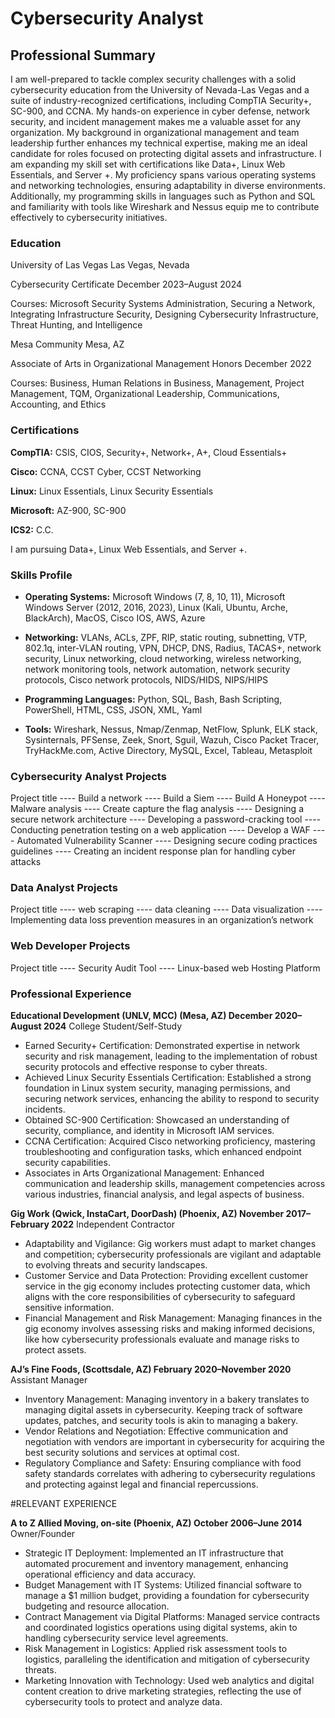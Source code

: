 # Cybersecurity Analyst

## Professional Summary

I am well-prepared to tackle complex security challenges with a solid cybersecurity education from the University of Nevada-Las Vegas and a suite of industry-recognized certifications, including CompTIA Security+, SC-900, and CCNA. My hands-on experience in cyber defense, network security, and incident management makes me a valuable asset for any organization. My background in organizational management and team leadership further enhances my technical expertise, making me an ideal candidate for roles focused on protecting digital assets and infrastructure. I am expanding my skill set with certifications like Data+, Linux Web Essentials, and Server +. My proficiency spans various operating systems and networking technologies, ensuring adaptability in diverse environments. Additionally, my programming skills in languages such as Python and SQL and familiarity with tools like Wireshark and Nessus equip me to contribute effectively to cybersecurity initiatives.

### Education

University of Las Vegas	Las Vegas, Nevada

Cybersecurity Certificate	December                                                  2023–August 2024

Courses: Microsoft Security Systems Administration, Securing a Network, Integrating Infrastructure Security, Designing Cybersecurity Infrastructure, Threat Hunting, and Intelligence 

Mesa Community	Mesa, AZ

Associate of Arts in Organizational Management                                       Honors December 2022

Courses: Business, Human Relations in Business, Management, Project Management, TQM, Organizational Leadership, Communications, Accounting, and Ethics

### Certifications

**CompTIA:** CSIS, CIOS, Security+, Network+, A+, Cloud Essentials+ 

**Cisco:** CCNA, CCST Cyber, CCST Networking 

**Linux:** Linux Essentials, Linux Security Essentials 

**Microsoft:** AZ-900, SC-900 

**ICS2:** C.C.

I am pursuing Data+, Linux Web Essentials, and Server +.

### Skills Profile

- **Operating Systems:** Microsoft Windows (7, 8, 10, 11), Microsoft Windows Server (2012, 2016, 2023), Linux (Kali, Ubuntu, Arche, BlackArch), MacOS, Cisco IOS, AWS, Azure
  
- **Networking:** VLANs, ACLs, ZPF, RIP, static routing, subnetting, VTP, 802.1q, inter-VLAN routing, VPN, DHCP, DNS, Radius, TACAS+, network security, Linux networking, cloud networking, wireless networking, network monitoring tools, network automation, network security protocols, Cisco network protocols, NIDS/HIDS, NIPS/HIPS
  
- **Programming Languages:**  Python, SQL, Bash, Bash Scripting, PowerShell, HTML, CSS, JSON, XML, Yaml
  
- **Tools:**  Wireshark, Nessus, Nmap/Zenmap, NetFlow, Splunk, ELK stack, Sysinternals, PFSense, Zeek, Snort, Sguil, Wazuh, Cisco Packet Tracer, TryHackMe.com, Active Directory, MySQL, Excel, Tableau, Metasploit

###  Cybersecurity Analyst Projects
Project title 
---- Build a network
---- Build a Siem
---- Build A Honeypot
---- Malware analysis
---- Create capture the flag analysis
---- Designing a secure network architecture
---- Developing a password-cracking tool
---- Conducting penetration testing on a web application
---- Develop a WAF
---- Automated Vulnerability Scanner
---- Designing secure coding practices guidelines
---- Creating an incident response plan for handling cyber attacks

### Data Analyst Projects
Project title 
---- web scraping
---- data cleaning
---- Data visualization
---- Implementing data loss prevention measures in an organization’s network

### Web Developer Projects
Project title
---- Security Audit Tool
---- Linux-based web Hosting Platform


### Professional Experience

**Educational Development (UNLV, MCC) (Mesa, AZ)	December 2020–August 2024**
College Student/Self-Study
- Earned Security+ Certification: Demonstrated expertise in network security and risk management, leading to the implementation of robust security protocols and effective response to cyber threats.
- Achieved Linux Security Essentials Certification: Established a strong foundation in Linux system security, managing permissions, and securing network services, enhancing the ability to respond to security incidents.
- Obtained SC-900 Certification: Showcased an understanding of security, compliance, and identity in Microsoft IAM services.
- CCNA Certification: Acquired Cisco networking proficiency, mastering troubleshooting and configuration tasks, which enhanced endpoint security capabilities.
- Associates in Arts Organizational Management: Enhanced communication and leadership skills, management competencies across various industries, financial analysis, and legal aspects of business.

**Gig Work (Qwick, InstaCart, DoorDash) (Phoenix, AZ)	November 2017–February 2022**
Independent Contractor
-	Adaptability and Vigilance: Gig workers must adapt to market changes and competition; cybersecurity professionals are vigilant and adaptable to evolving threats and security landscapes. 
-	Customer Service and Data Protection: Providing excellent customer service in the gig economy includes protecting customer data, which aligns with the core responsibilities of cybersecurity to safeguard sensitive information.
-	Financial Management and Risk Management: Managing finances in the gig economy involves assessing risks and making informed decisions, like how cybersecurity professionals evaluate and manage risks to protect assets.

**AJ’s Fine Foods, (Scottsdale, AZ)	February 2020–November 2020**
Assistant Manager
-	Inventory Management: Managing inventory in a bakery translates to managing digital assets in cybersecurity. Keeping track of software updates, patches, and security tools is akin to managing a bakery.
-	Vendor Relations and Negotiation: Effective communication and negotiation with vendors are important in cybersecurity for acquiring the best security solutions and services at optimal cost.
-	Regulatory Compliance and Safety: Ensuring compliance with food safety standards correlates with adhering to cybersecurity regulations and protecting against legal and financial repercussions.

#RELEVANT EXPERIENCE

**A to Z Allied Moving, on-site (Phoenix, AZ) 	October 2006–June 2014**
Owner/Founder
-	Strategic IT Deployment: Implemented an IT infrastructure that automated procurement and inventory management, enhancing operational efficiency and data accuracy.
-	Budget Management with IT Systems: Utilized financial software to manage a $1 million budget, providing a foundation for cybersecurity budgeting and resource allocation.
-	Contract Management via Digital Platforms: Managed service contracts and coordinated logistics operations using digital systems, akin to handling cybersecurity service level agreements.
-	Risk Management in Logistics: Applied risk assessment tools to logistics, paralleling the identification and mitigation of cybersecurity threats.
-	Marketing Innovation with Technology: Used web analytics and digital content creation to drive marketing strategies, reflecting the use of cybersecurity tools to protect and analyze data.


